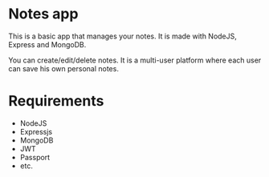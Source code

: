 # Notes app
This is a basic app that manages your notes. It is made with NodeJS, Express and MongoDB. 

You can create/edit/delete notes.
It is a multi-user platform where each user can save his own personal notes.
 

# Requirements
- NodeJS
- Expressjs
- MongoDB
- JWT
- Passport 
- etc.
